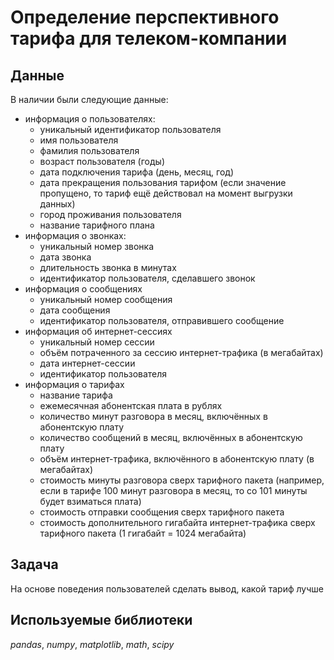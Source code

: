 # Определение перспективного тарифа для телеком-компании


## Данные

В наличии были следующие данные:
- информация о пользователях:
  -  уникальный идентификатор пользователя
  -  имя пользователя
  -  фамилия пользователя
  -  возраст пользователя (годы)
  -  дата подключения тарифа (день, месяц, год)
  -  дата прекращения пользования тарифом (если значение пропущено, то тариф ещё действовал на момент выгрузки данных)
  -  город проживания пользователя
  -  название тарифного плана
- информация о звонках:
  - уникальный номер звонка
  - дата звонка
  - длительность звонка в минутах
  - идентификатор пользователя, сделавшего звонок
- информация о сообщениях
  -  уникальный номер сообщения
  -  дата сообщения
  -  идентификатор пользователя, отправившего сообщение
- информация об интернет-сессиях
  -  уникальный номер сессии
  -  объём потраченного за сессию интернет-трафика (в мегабайтах)
  -  дата интернет-сессии
  -  идентификатор пользователя
- информация о тарифах
  -  название тарифа
  -  ежемесячная абонентская плата в рублях
  -  количество минут разговора в месяц, включённых в абонентскую плату
  -  количество сообщений в месяц, включённых в абонентскую плату
  -  объём интернет-трафика, включённого в абонентскую плату (в мегабайтах)
  -  стоимость минуты разговора сверх тарифного пакета (например, если в тарифе 100 минут разговора в месяц, то со 101 минуты будет взиматься плата)
  -  стоимость отправки сообщения сверх тарифного пакета
  -   стоимость дополнительного гигабайта интернет-трафика сверх тарифного пакета (1 гигабайт = 1024 мегабайта)

## Задача

На основе поведения пользователей сделать вывод, какой тариф лучше 

## Используемые библиотеки
*pandas*, *numpy*, *matplotlib*, *math*, *scipy*
